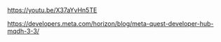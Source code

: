 https://youtu.be/X37aYvHn5TE

https://developers.meta.com/horizon/blog/meta-quest-developer-hub-mqdh-3-3/
